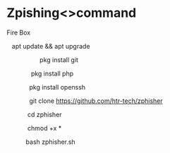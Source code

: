 # Zpishing<>command

Fire Box

   apt update && apt upgrade

     
              pkg install git


              pkg install php


             pkg install openssh


             git clone https://github.com/htr-tech/zphisher


            cd zphisher


            chmod +x *


           bash zphisher.sh
